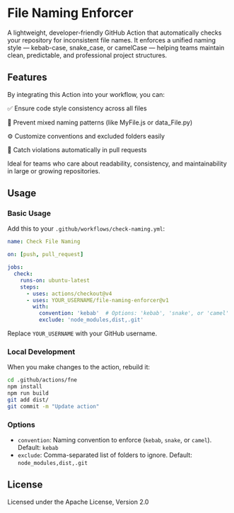 # File Naming Enforcer

A lightweight, developer-friendly GitHub Action that automatically checks your repository for inconsistent file names. It enforces a unified naming style — kebab-case, snake_case, or camelCase — helping teams maintain clean, predictable, and professional project structures.

## Features

By integrating this Action into your workflow, you can:

✅ Ensure code style consistency across all files

🚫 Prevent mixed naming patterns (like MyFile.js or data_File.py)

⚙️ Customize conventions and excluded folders easily

🧠 Catch violations automatically in pull requests

Ideal for teams who care about readability, consistency, and maintainability in large or growing repositories.

## Usage

### Basic Usage

Add this to your `.github/workflows/check-naming.yml`:

```yaml
name: Check File Naming

on: [push, pull_request]

jobs:
  check:
    runs-on: ubuntu-latest
    steps:
      - uses: actions/checkout@v4
      - uses: YOUR_USERNAME/file-naming-enforcer@v1
        with:
          convention: 'kebab'  # Options: 'kebab', 'snake', or 'camel'
          exclude: 'node_modules,dist,.git'
```

Replace `YOUR_USERNAME` with your GitHub username.

### Local Development

When you make changes to the action, rebuild it:

```bash
cd .github/actions/fne
npm install
npm run build
git add dist/
git commit -m "Update action"
```

### Options

- `convention`: Naming convention to enforce (`kebab`, `snake`, or `camel`). Default: `kebab`
- `exclude`: Comma-separated list of folders to ignore. Default: `node_modules,dist,.git`

## License

Licensed under the Apache License, Version 2.0
